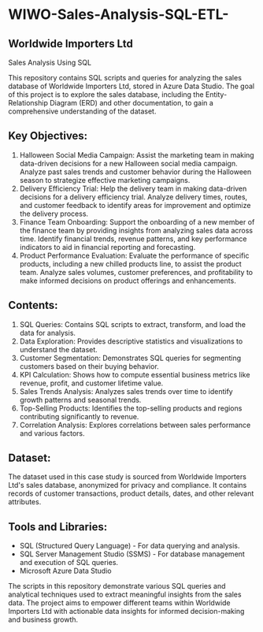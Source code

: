 # WIWO-Sales-Analysis-SQL-ETL-
## Worldwide Importers Ltd 
Sales Analysis Using SQL  

This repository contains SQL scripts and queries for analyzing the sales database of Worldwide Importers Ltd, stored in Azure Data Studio. The goal of this project is to explore the sales database, including the Entity-Relationship Diagram (ERD) and other documentation, to gain a comprehensive understanding of the dataset.

## Key Objectives:
1. Halloween Social Media Campaign: Assist the marketing team in making data-driven decisions for a new Halloween social media campaign. Analyze past sales trends and customer behavior during the Halloween season to strategize effective marketing campaigns.
2. Delivery Efficiency Trial: Help the delivery team in making data-driven decisions for a delivery efficiency trial. Analyze delivery times, routes, and customer feedback to identify areas for improvement and optimize the delivery process.
3. Finance Team Onboarding: Support the onboarding of a new member of the finance team by providing insights from analyzing sales data across time. Identify financial trends, revenue patterns, and key performance indicators to aid in financial reporting and forecasting.
4. Product Performance Evaluation: Evaluate the performance of specific products, including a new chilled products line, to assist the product team. Analyze sales volumes, customer preferences, and profitability to make informed decisions on product offerings and enhancements.

## Contents:
1. SQL Queries: Contains SQL scripts to extract, transform, and load the data for analysis.
2. Data Exploration: Provides descriptive statistics and visualizations to understand the dataset.
3. Customer Segmentation: Demonstrates SQL queries for segmenting customers based on their buying behavior.
4. KPI Calculation: Shows how to compute essential business metrics like revenue, profit, and customer lifetime value.
5. Sales Trends Analysis: Analyzes sales trends over time to identify growth patterns and seasonal trends.
6. Top-Selling Products: Identifies the top-selling products and regions contributing significantly to revenue.
7. Correlation Analysis: Explores correlations between sales performance and various factors.


## Dataset:
The dataset used in this case study is sourced from Worldwide Importers Ltd's sales database, anonymized for privacy and compliance. It contains records of customer transactions, product details, dates, and other relevant attributes.

## Tools and Libraries:

* SQL (Structured Query Language) - For data querying and analysis.
* SQL Server Management Studio (SSMS) - For database management and execution of SQL queries.
* Microsoft Azure Data Studio

The scripts in this repository demonstrate various SQL queries and analytical techniques used to extract meaningful insights from the sales data. The project aims to empower different teams within Worldwide Importers Ltd with actionable data insights for informed decision-making and business growth.
